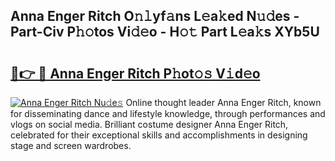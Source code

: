 ## Anna Enger Ritch O𝚗𝚕yf𝚊ns L𝚎a𝚔ed N𝚞𝚍es - Part-Civ P𝚑𝚘tos Vi𝚍𝚎o - H𝚘𝚝 Part L𝚎a𝚔s XYb5U

# <h2><a href="http://kf94jkz.oniu.top/?m=Anna+Enger+Ritch">🔗👉 🔴 Anna Enger Ritch P𝚑ot𝚘𝚜 V𝚒d𝚎o</a></h2>

[![Anna Enger Ritch Nu𝚍e𝚜](https://i.imgur.com/0qMVB7G.gif)](http://kf94jkz.oniu.top/?m=Anna+Enger+Ritch)
Online thought leader Anna Enger Ritch, known for disseminating dance and lifestyle knowledge, through performances and vlogs on social media. Brilliant costume designer Anna Enger Ritch, celebrated for their exceptional skills and accomplishments in designing stage and screen wardrobes.  
